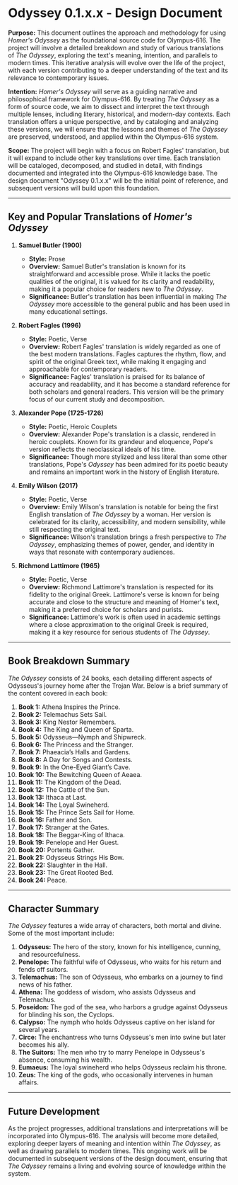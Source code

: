
# Odyssey 0.1.x.x - Design Document

**Purpose:**
This document outlines the approach and methodology for using *Homer's Odyssey* as the foundational source code for Olympus-616. The project will involve a detailed breakdown and study of various translations of *The Odyssey*, exploring the text's meaning, intention, and parallels to modern times. This iterative analysis will evolve over the life of the project, with each version contributing to a deeper understanding of the text and its relevance to contemporary issues.

**Intention:**
*Homer's Odyssey* will serve as a guiding narrative and philosophical framework for Olympus-616. By treating *The Odyssey* as a form of source code, we aim to dissect and interpret the text through multiple lenses, including literary, historical, and modern-day contexts. Each translation offers a unique perspective, and by cataloging and analyzing these versions, we will ensure that the lessons and themes of *The Odyssey* are preserved, understood, and applied within the Olympus-616 system.

**Scope:**
The project will begin with a focus on Robert Fagles' translation, but it will expand to include other key translations over time. Each translation will be cataloged, decomposed, and studied in detail, with findings documented and integrated into the Olympus-616 knowledge base. The design document "Odyssey 0.1.x.x" will be the initial point of reference, and subsequent versions will build upon this foundation.

---

## Key and Popular Translations of *Homer's Odyssey*

1. **Samuel Butler (1900)**
   - **Style:** Prose
   - **Overview:** Samuel Butler's translation is known for its straightforward and accessible prose. While it lacks the poetic qualities of the original, it is valued for its clarity and readability, making it a popular choice for readers new to *The Odyssey*.
   - **Significance:** Butler's translation has been influential in making *The Odyssey* more accessible to the general public and has been used in many educational settings.

2. **Robert Fagles (1996)**
   - **Style:** Poetic, Verse
   - **Overview:** Robert Fagles' translation is widely regarded as one of the best modern translations. Fagles captures the rhythm, flow, and spirit of the original Greek text, while making it engaging and approachable for contemporary readers.
   - **Significance:** Fagles' translation is praised for its balance of accuracy and readability, and it has become a standard reference for both scholars and general readers. This version will be the primary focus of our current study and decomposition.

3. **Alexander Pope (1725-1726)**
   - **Style:** Poetic, Heroic Couplets
   - **Overview:** Alexander Pope's translation is a classic, rendered in heroic couplets. Known for its grandeur and eloquence, Pope's version reflects the neoclassical ideals of his time.
   - **Significance:** Though more stylized and less literal than some other translations, Pope's *Odyssey* has been admired for its poetic beauty and remains an important work in the history of English literature.

4. **Emily Wilson (2017)**
   - **Style:** Poetic, Verse
   - **Overview:** Emily Wilson's translation is notable for being the first English translation of *The Odyssey* by a woman. Her version is celebrated for its clarity, accessibility, and modern sensibility, while still respecting the original text.
   - **Significance:** Wilson's translation brings a fresh perspective to *The Odyssey*, emphasizing themes of power, gender, and identity in ways that resonate with contemporary audiences.

5. **Richmond Lattimore (1965)**
   - **Style:** Poetic, Verse
   - **Overview:** Richmond Lattimore's translation is respected for its fidelity to the original Greek. Lattimore's verse is known for being accurate and close to the structure and meaning of Homer's text, making it a preferred choice for scholars and purists.
   - **Significance:** Lattimore's work is often used in academic settings where a close approximation to the original Greek is required, making it a key resource for serious students of *The Odyssey*.

---

## Book Breakdown Summary

*The Odyssey* consists of 24 books, each detailing different aspects of Odysseus's journey home after the Trojan War. Below is a brief summary of the content covered in each book:

1. **Book 1:** Athena Inspires the Prince.
2. **Book 2:** Telemachus Sets Sail.
3. **Book 3:** King Nestor Remembers.
4. **Book 4:** The King and Queen of Sparta.
5. **Book 5:** Odysseus—Nymph and Shipwreck.
6. **Book 6:** The Princess and the Stranger.
7. **Book 7:** Phaeacia’s Halls and Gardens.
8. **Book 8:** A Day for Songs and Contests.
9. **Book 9:** In the One-Eyed Giant’s Cave.
10. **Book 10:** The Bewitching Queen of Aeaea.
11. **Book 11:** The Kingdom of the Dead.
12. **Book 12:** The Cattle of the Sun.
13. **Book 13:** Ithaca at Last.
14. **Book 14:** The Loyal Swineherd.
15. **Book 15:** The Prince Sets Sail for Home.
16. **Book 16:** Father and Son.
17. **Book 17:** Stranger at the Gates.
18. **Book 18:** The Beggar-King of Ithaca.
19. **Book 19:** Penelope and Her Guest.
20. **Book 20:** Portents Gather.
21. **Book 21:** Odysseus Strings His Bow.
22. **Book 22:** Slaughter in the Hall.
23. **Book 23:** The Great Rooted Bed.
24. **Book 24:** Peace.

---

## Character Summary

*The Odyssey* features a wide array of characters, both mortal and divine. Some of the most important include:

1. **Odysseus:** The hero of the story, known for his intelligence, cunning, and resourcefulness.
2. **Penelope:** The faithful wife of Odysseus, who waits for his return and fends off suitors.
3. **Telemachus:** The son of Odysseus, who embarks on a journey to find news of his father.
4. **Athena:** The goddess of wisdom, who assists Odysseus and Telemachus.
5. **Poseidon:** The god of the sea, who harbors a grudge against Odysseus for blinding his son, the Cyclops.
6. **Calypso:** The nymph who holds Odysseus captive on her island for several years.
7. **Circe:** The enchantress who turns Odysseus's men into swine but later becomes his ally.
8. **The Suitors:** The men who try to marry Penelope in Odysseus's absence, consuming his wealth.
9. **Eumaeus:** The loyal swineherd who helps Odysseus reclaim his throne.
10. **Zeus:** The king of the gods, who occasionally intervenes in human affairs.

---

## Future Development
As the project progresses, additional translations and interpretations will be incorporated into Olympus-616. The analysis will become more detailed, exploring deeper layers of meaning and intention within *The Odyssey*, as well as drawing parallels to modern times. This ongoing work will be documented in subsequent versions of the design document, ensuring that *The Odyssey* remains a living and evolving source of knowledge within the system.
